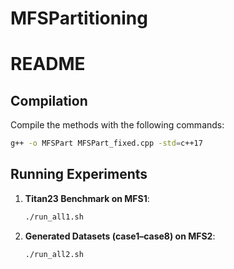 # MFSPartitioning

# README

## Compilation

Compile the methods with the following commands:


  ```bash
  g++ -o MFSPart MFSPart_fixed.cpp -std=c++17
  ```

## Running Experiments

1. **Titan23 Benchmark on MFS1**:  
   ```bash
   ./run_all1.sh
   ```

2. **Generated Datasets (case1–case8) on MFS2**:  
   ```bash
   ./run_all2.sh
   ```
